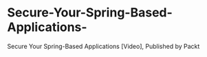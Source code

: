 # Secure-Your-Spring-Based-Applications-
Secure Your Spring-Based Applications [Video], Published by Packt
